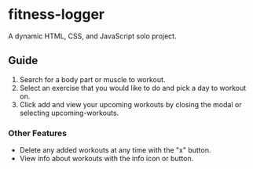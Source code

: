 # fitness-logger

A dynamic HTML, CSS, and JavaScript solo project. 
## Guide
1. Search for a body part or muscle to workout. 
2. Select an exercise that you would like to do and pick a day to workout on. 
3. Click add and view your upcoming workouts by closing the modal or selecting upcoming-workouts.
### Other Features
- Delete any added workouts at any time with the "x" button. 
- View info about workouts with the info icon or button.
